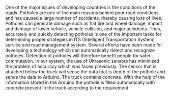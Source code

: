 One of the major issues of developing countries is the conditions of the roads. Potholes are one of the main reasons behind poor road conditions and has caused a large number of accidents, thereby causing loss of lives. 
Potholes can generate damage such as flat tire and wheel damage, impact and damage of lower vehicle, vehicle collision, and major accidents. 
Thus, accurately and quickly detecting potholes is one of the important tasks for determining proper strategies in ITS (Intelligent Transportation System) service and road management system. 
Several efforts have been made for developing a technology which can automatically detect and recognize potholes. Detection of potholes will therefore benefit people for safer commutation. 
In our system, the use of Ultrasonic sensors has minimized the problem of accuracy which was faced previously. 
The sensor that is attached below the truck will sense the data that is depth of the pothole and sends the data to Arduino.
The truck contains concrete. With the help of the information stored in the Arduino the pothole is filled automatically with concrete present in the truck according to the requirement.   

